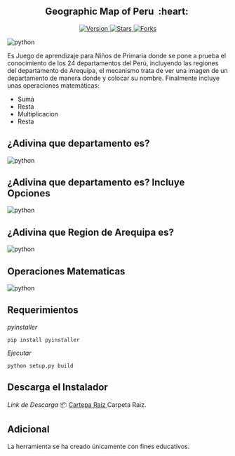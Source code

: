 <h2 align="center">Geographic Map of Peru &nbsp;:heart:&nbsp;</h2>

<p align="center">
  
  <a href="https://github.com/BrianMarquez3/Geographic-Map-of-Peru/tags">
    <img src="https://img.shields.io/github/tag/BrianMarquez3/Geographic-Map-of-Peru.svg?label=version&style=flat" alt="Version">
  </a>
  <a href="https://github.com/BrianMarquez3/Geographic-Map-of-Peru/stargazers">
    <img src="https://img.shields.io/github/stars/BrianMarquez3/Geographic-Map-of-Peru.svg?style=flat" alt="Stars">
  </a>
  <a href="https://github.com/BrianMarquez3/Geographic-Map-of-Peru/network">
    <img src="https://img.shields.io/github/forks/BrianMarquez3/Geographic-Map-of-Peru.svg?style=flat" alt="Forks">
  </a>
</p>

![python](./Install/1.png)

<p> Es Juego de aprendizaje para Niños de Primaria donde se pone a prueba el conocimiento de los 24 departamentos del Perú, incluyendo las regiones del departamento de Arequipa, el mecanismo trata de ver una imagen de un departamento de manera donde y colocar su nombre. Finalmente incluye unas operaciones matemáticas: </p>

- Suma
- Resta
- Multiplicacion
- Resta

## ¿Adivina que departamento es?
![python](./Install/2.png)

## ¿Adivina que departamento es? Incluye Opciones
![python](./Install/3.png)

## ¿Adivina que Region de Arequipa es?
![python](./Install/4.png)

## Operaciones Matematicas
![python](./Install/5.png)
## Requerimientos
_pyinstaller_
```
pip install pyinstaller
```
_Ejecutar_
```
python setup.py build
```
## Descarga el Instalador

_Link de Descarga_
📦 [Cartepa Raiz ](https://raw.githubusercontent.com/Geographic-Map-of-Peru/geographic_install) Carpeta Raiz.<br>

## Adicional
La herramienta se ha creado únicamente con fines educativos.
